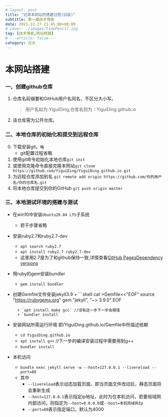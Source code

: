 ```yaml
---
# layout: post
title: "记录本网站的搭建过程(旧版)"
subtitle: 第一篇技术博客
date: 2021-12-27 21:45:00+08:00
# cover: ./images/timePencil.jpg
tag: [技术博客,网站搭建]
# ---article: false---
category: 日志
---
```


# 本网站搭建

### 一、创建github仓库

1. 仓库名前缀要和GitHub用户名同名，不区分大小写。
    >用户名如为:YiguiDing,仓库名则为：YiguiDing.github.io
2. 该仓库需为公开仓库。

### 二、本地仓库的初始化和提交到远程仓库

0. 下载安装git。`略`
   - git配置过程省略
1. 使用git命令初始化本地仓库`git init`
2. 或使用克隆命令直接克隆本网站`git clone https://github.com/YiguiDing/YiguiDing.github.io.git`
3. 为远程仓库添加别名 `git remote add origin https://github.com/你的用户名/你的仓库名.git`
4. 将本地仓库提交到你的GitHub `git push origin master`

### 三、本地测试环境的搭建与测试

- 在win10中安装`Ubuntu20.04 LTS`子系统
  - 若干步骤省略
- 安装ruby2.7和ruby2.7-dev
  - `apt search ruby2.7`
  - `apt install ruby2.7 ruby2.7-dev`
  - 这里用2.7是为了和github保持一致,详情查看[GitHub PagesDependency versions](https://pages.github.com/versions/)
- 用ruby的gem安装bundler
  - `gem install bundler`
- 创建Gemfile文件安装jekyll3.9
    +
        ```shell
        cat >Gemfile<<"EOF"
        source "<https://rubygems.org>"
        gem "jekyll", "~> 3.9.0"
        EOF

  ```
    + `apt install make gcc` //没有这一步下一步会报错
    + `bundler install`

- 安装网站所需运行环境 即/YiguiDing.github.io/Gemfile中所描述依赖
  - `cd YiguiDing.github.io`
  - `apt install g++`     //下一步的编译安装过程中需要用到g++
  - `bundler install`
- 本机访问
  - `bundle exec jekyll serve -w --host=127.0.0.1 --livereload --port=80`
  - 其中
    - `--livereload`表示动态加载页面，即当页面文件改动后，静态页面将会重新生成
    - `--host=127.0.0.1`表示指定ip地址，此时为仅本机访问，若要局域网内部访问，则指定为`--host=0.0.0.0`或`--host=本机局域网Ip`
    - `--port=80`表示指定端口，默认为4000
